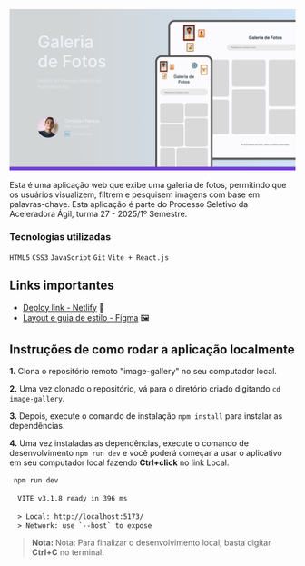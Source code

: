 ![Capa do projeto com os títulos e capturas de tela para dispositivos móveis e desktop](./public/cover-image-gallery.png)

Esta é uma aplicação web que exibe uma galeria de fotos, permitindo que os usuários visualizem, filtrem e pesquisem imagens com base em palavras-chave. Esta aplicação é parte do Processo Seletivo da Aceleradora Ágil, turma 27 - 2025/1º Semestre.

### Tecnologias utilizadas

`HTML5` `CSS3` `JavaScript` `Git` `Vite + React.js`

## Links importantes

- [Deploy link - Netlify](https://image-gallery-challenge.netlify.app/) 🚀
- [Layout e guia de estilo - Figma](https://www.figma.com/design/RCoyNTUgSWi08v1Fcqeu15/Image-Gallery-%7C-Challenge-%7C-Aceleradora-%C3%81gil?node-id=2-2&p=f&t=ll63dKeDCZCLVdOI-0) 🖼️

## Instruções de como rodar a aplicação localmente

**1.** Clona o repositório remoto "image-gallery" no seu computador local.

**2.** Uma vez clonado o repositório, vá para o diretório criado digitando `cd image-gallery`.

**3.** Depois, execute o comando de instalação `npm install` para instalar as dependências.

**4.** Uma vez instaladas as dependências, execute o comando de desenvolvimento `npm run dev` e você poderá começar a usar o aplicativo em seu computador local fazendo **Ctrl+click** no link Local.

```
 npm run dev

  VITE v3.1.8 ready in 396 ms

  > Local: http://localhost:5173/
  > Network: use `--host` to expose
```

> **Nota:** Nota: Para finalizar o desenvolvimento local, basta digitar **Ctrl+C** no terminal.
